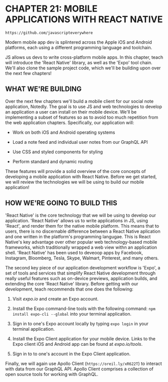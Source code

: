 # CHAPTER 21: MOBILE APPLICATIONS WITH REACT NATIVE

`https://github.com/javascripteverywhere`

Modern mobile app dev is splintered across the Apple iOS and 
Android platforms, each using a different programming
language and toolchain.

JS allows us devs to write cross-platform mobile apps. In this
chapter, teach will introduce the 'React Native' library, as
well as the 'Expo' tool chain. We'll also clone the sample project
code, which we'll be building upon over the next few chapters!

## WHAT WE'RE BUILDING

Over the next few chapters we'll build a mobile client for our
social note application, Notedly. The goal is to use JS and 
web technologies to develop an application a user can install
on their mobile device. We'll be implementing a subset of 
features so as to avoid too much repetition from the web 
application chapters. Specifically, our application will:

* Work on both iOS and Android operating systems

* Load a note feed and individual user notes from our GraphQL API

* Use CSS and styled components for styling

* Perform standard and dynamic routing

These features will provide a solid overview of the core concepts 
of developing a mobile application with React Native. Before we
get started, we will review the technologies we will be using
to build our mobile application!

## HOW WE'RE GOING TO BUILD THIS

'React Native' is the core technology that we will be using to 
develop our application. 'React Native' allows us to write 
applications in JS, using 'React', and render them for the native
mobile platform. This means that to users, there is no discernable
difference between a React Native aplication and one written in 
the platform's programming langugae. This is React Native's key
advantage over other popular web technology-based mobile frameworks,
which traditionally wrapped a web view withn an application shell.
'React Native' has been used to deveoop apps by Facebook, Instagram,
Bloomberg, Tesla, Skype, Walmart, Pinterest, and many others. 

The second key piece of our application development workflow is
'Expo', a set of tools and services that simplify React Native
development through really useful features such as on-device 
previews, application builds, and extending the core 'React
Native' library. Before getting with our development, teach
recommends that one does the following:

1. Visit _expo.io_ and create an Expo account.

2. Install the Expo command-line tools with the following command:
`npm install expo-cli --global` into your terminal application.

3. Sign in to one's Expo account locally by typing `expo login` in
your terminal application.

4. Install the Expo Client application for your mobile device. Links
to the Expo client iOS and Android app can be found at _expo.io/tools_.

5. Sign in to to one's account in the Expo Client application.

Finally, we will again use Apollo Client (`https://oreil.ly/xR622T`)
to interact with data from our GraphQL API. Apollo Client comprises
a collection of open source tools for working with GraphQL.

<!-- HERE -- p. 231! -->